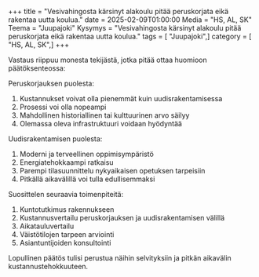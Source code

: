 +++
title = "Vesivahingosta kärsinyt alakoulu pitää peruskorjata eikä rakentaa uutta koulua."
date = 2025-02-09T01:00:00
Media = "HS, AL, SK"
Teema = "Juupajoki"
Kysymys = "Vesivahingosta kärsinyt alakoulu pitää peruskorjata eikä rakentaa uutta koulua."
tags = [ "Juupajoki",]
category = [ "HS, AL, SK",]
+++

Vastaus riippuu monesta tekijästä, jotka pitää ottaa huomioon päätöksenteossa:

Peruskorjauksen puolesta:
1. Kustannukset voivat olla pienemmät kuin uudisrakentamisessa
2. Prosessi voi olla nopeampi
3. Mahdollinen historiallinen tai kulttuurinen arvo säilyy
4. Olemassa oleva infrastruktuuri voidaan hyödyntää

Uudisrakentamisen puolesta:
1. Moderni ja terveellinen oppimisympäristö
2. Energiatehokkaampi ratkaisu
3. Parempi tilasuunnittelu nykyaikaisen opetuksen tarpeisiin
4. Pitkällä aikavälillä voi tulla edullisemmaksi

Suosittelen seuraavia toimenpiteitä:
1. Kuntotutkimus rakennukseen
2. Kustannusvertailu peruskorjauksen ja uudisrakentamisen välillä
3. Aikatauluvertailu
4. Väistötilojen tarpeen arviointi
5. Asiantuntijoiden konsultointi

Lopullinen päätös tulisi perustua näihin selvityksiin ja pitkän aikavälin kustannustehokkuuteen.